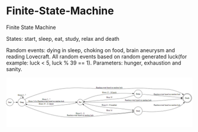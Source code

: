 # Finite-State-Machine
Finite State Machine

States: start, sleep, eat, study, relax and death

Random events: dying in sleep, choking on food, brain aneurysm and reading Lovecraft. All random events based on random generated luck(for example: luck < 5, luck % 39 == 1).
Parameters: hunger, exhaustion and sanity. 

![screenshot](fsm.png)
